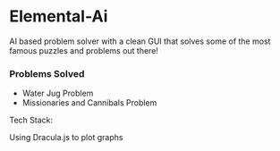 # Elemental-Ai
AI based problem solver with a clean GUI that solves some of the most famous puzzles and problems out there!


### Problems Solved

* Water Jug Problem
* Missionaries and Cannibals Problem


Tech Stack:

Using Dracula.js to plot graphs



<!-- 

--------------------------------------------------------------------------------
npm init
npm install browserify -g
npm install --save graphdracula raphael

browserify .\Elemental-Ai\Water_Jug_Problem.js -o javascript/index.js
browserify .\Elemental-Ai\Missionaries_and_Cannibals_Problem.js -o javascript/index.js
--------------------------------------------------------------------------------


Reference Links:

Dracula JS
https://github.com/strathausen/dracula
https://www.graphdracula.net/documentation/#site-header

Need to watch:
https://bhrigu.me/post/3-jug-problem-python-code/

BFS:
https://cp-algorithms.com/graph/breadth-first-search.html


https://stackoverflow.com/questions/7034/graph-visualization-library-in-javascript
https://en.wikipedia.org/wiki/Missionaries_and_cannibals_problem
https://graphonline.ru/en/
https://linprog.com/main-traveling-salesman-problem
https://github.com/yusekiya/tsp_gui
https://codeburst.io/implementing-dfs-and-bfs-using-javascript-5034f3cee9a1
https://www.algorithms-and-technologies.com/a_star/javascript
https://www.freecodecamp.org/news/8-essential-graph-algorithms-in-javascript/
 -->

